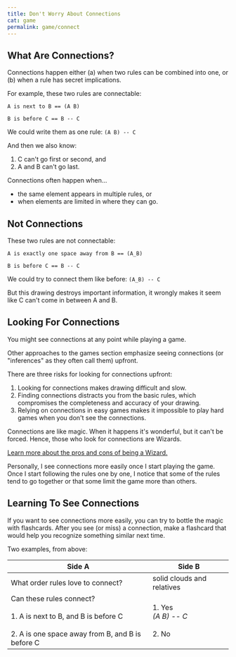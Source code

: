 ```yaml
---
title: Don't Worry About Connections
cat: game
permalink: game/connect
---
```


## What Are Connections?

Connections happen either (a) when two rules can be combined into one, or (b) when a rule has secret implications.

For example, these two rules are connectable:

    A is next to B == (A B)

    B is before C == B -- C

We could write them as one rule: `(A B) -- C`

And then we also know:

1. C can't go first or second, and
2. A and B can't go last.

Connections often happen when...
- the same element appears in multiple rules, or
- when elements are limited in where they can go.

## Not Connections

These two rules are not connectable:

    A is exactly one space away from B == (A_B)

    B is before C == B -- C

We could try to connect them like before: `(A_B) -- C`

But this drawing destroys important information, it wrongly makes it seem like C can't come in between A and B.

## Looking For Connections

You might see connections at any point while playing a game.

Other approaches to the games section emphasize seeing connections (or "inferences" as they often call them) upfront.

There are three risks for looking for connections upfront:

1. Looking for connections makes drawing difficult and slow.
1. Finding connections distracts you from the basic rules, which compromises the completeness and accuracy of your drawing.
1. Relying on connections in easy games makes it impossible to play hard games when you don't see the connections.

Connections are like magic. When it happens it's wonderful, but it can't be forced. Hence, those who look for connections are Wizards.

[Learn more about the pros and cons of being a Wizard.][wiz]

Personally, I see connections more easily once I start playing the game. Once I start following the rules one by one, I notice that some of the rules tend to go together or that some limit the game more than others.

## Learning To See Connections

If you want to see connections more easily, you can try to bottle the magic with flashcards. After you see (or miss) a connection, make a flashcard that would help you recognize something similar next time.

Two examples, from above:

Side A | Side B
-- | --
What order rules love to connect? | solid clouds and relatives
Can these rules connect?<br><br> 1. A is next to B, and B is before C<br><br> 2. A is one space away from B, and B is before C | 1. Yes<br> *(A B) -- C* <br><br> 2. No

[wiz]: wizards.html
